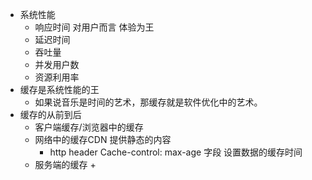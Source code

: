 

+ 系统性能
    + 响应时间 对用户而言 体验为王
    + 延迟时间
    + 吞吐量
    + 并发用户数
    + 资源利用率
+ 缓存是系统性能的王
    + 如果说音乐是时间的艺术，那缓存就是软件优化中的艺术。
+ 缓存的从前到后
    + 客户端缓存/浏览器中的缓存
    + 网络中的缓存CDN 提供静态的内容
        + http header Cache-control: max-age 字段 设置数据的缓存时间
    + 服务端的缓存
        + 
